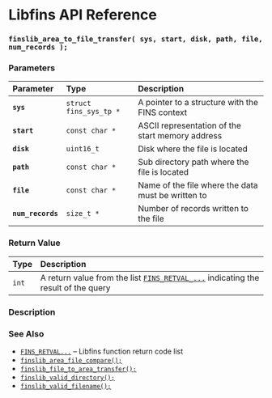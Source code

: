 # Libfins API Reference

### `finslib_area_to_file_transfer( sys, start, disk, path, file, num_records );`

### Parameters

| Parameter | Type | Description |
| :--- | :--- | :--- |
|**`sys`**|`struct fins_sys_tp *`|A pointer to a structure with the FINS context|
|**`start`**|`const char *`|ASCII representation of the start memory address|
|**`disk`**|`uint16_t`|Disk where the file is located|
|**`path`**|`const char *`|Sub directory path where the file is located|
|**`file`**|`const char *`|Name of the file where the data must be written to|
|**`num_records`**|`size_t *`|Number of records written to the file|

### Return Value

| Type | Description |
| :--- | :--- |
|`int`|A return value from the list [`FINS_RETVAL_...`](FINS_RETVAL.md) indicating the result of the query|

### Description

### See Also

* [`FINS_RETVAL...`](FINS_RETVAL.md) &ndash; Libfins function return code list
* [`finslib_area_file_compare();`](finslib_area_file_compare.md)
* [`finslib_file_to_area_transfer();`](finslib_file_to_area_transfer.md)
* [`finslib_valid_directory();`](finslib_valid_directory.md)
* [`finslib_valid_filename();`](finslib_valid_filename.md)
